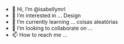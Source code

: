 - 👋 Hi, I’m @isabellymrl
- 👀 I’m interested in ... Design
- 🌱 I’m currently learning ... coisas aleatórias 
- 💞️ I’m looking to collaborate on ...
- 📫 How to reach me ...

<!---
andromeda58il/andromeda58il is a ✨ special ✨ repository because its `README.md` (this file) appears on your GitHub profile.
You can click the Preview link to take a look at your changes.
--->
